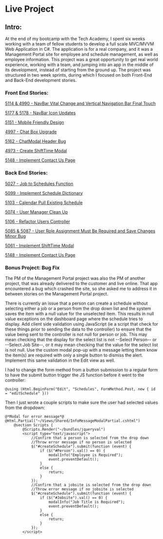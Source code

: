 # Live Project

## Intro:

At the end of my bootcamp with the Tech Academy, I spent six weeks working with a team of fellow students to develop a full scale MVC/MVVM Web Application in C#. The application is for a real company, and it was a Management Portal site for employee and schedule management, as well as employee information. This project was a great opportunity to get real world experience, working with a team, and jumping into an app in the middle of its development, instead of starting from the ground up. The project was structured in two week sprints, during which I focused on both Front-End and Back-End development stories. 

### Front End Stories:

[5114 & 4990 - NavBar Vital Change and Vertical Navigation Bar Final Touch](https://github.com/allisonhill00/CSharpLiveProject/tree/master/FrontEndStories#navbar-vital-change-and-vertical-navigation-bar-final-touch)

[5177 & 5178 - NavBar Icon Updates](https://github.com/allisonhill00/CSharpLiveProject/tree/master/FrontEndStories#navbar-icon-updates)

[5151 - Mobile Friendly Design](https://github.com/allisonhill00/CSharpLiveProject/tree/master/FrontEndStories#mobile-friendly-design)

[4997 - Chat Box Upgrade](https://github.com/allisonhill00/CSharpLiveProject/tree/master/FrontEndStories#chat-box-upgrade)

[5162 - ChatModal Header Bug](https://github.com/allisonhill00/CSharpLiveProject/blob/master/FrontEndStories/README.md#chatmodal-header-bug)

[4973 - Create ShiftTime Modal](https://github.com/allisonhill00/CSharpLiveProject/tree/master/FrontEndStories#create-shifttime-modal)

[5148 - Implement Contact Us Page](https://github.com/allisonhill00/CSharpLiveProject/blob/master/FrontEndStories/README.md#implement-contact-us-page)

### Back End Stories:

[5027 - Job to Schedules Function](https://github.com/allisonhill00/CSharpLiveProject/tree/master/BackEndStories#job-to-schedules-function)

[5099 - Implement Schedule Dictionary](https://github.com/allisonhill00/CSharpLiveProject/blob/master/BackEndStories/README.md#implement-schedule-dictionary)

[5103 - Calendar Pull Existing Schedule](https://github.com/allisonhill00/CSharpLiveProject/blob/master/BackEndStories/README.md#calendar-pull-existing-schedule)

[5074 - User Manager Clean Up](https://github.com/allisonhill00/CSharpLiveProject/blob/master/BackEndStories/README.md#user-manager-clean-up)

[5106 - Refactor Users Controller](https://github.com/allisonhill00/CSharpLiveProject/blob/master/BackEndStories/README.md#refactor-users-controller)

[5085 & 5087 - User Role Assignment Must Be Required and Save Changes Minor Bug](https://github.com/allisonhill00/CSharpLiveProject/blob/master/BackEndStories/README.md#user-role-assignment-must-be-required-and-save-changes-minor-bug)

[5061 - Implement ShiftTime Modal](https://github.com/allisonhill00/CSharpLiveProject/tree/master/BackEndStories#implement-shifttime-modal)

[5148 - Implement Contact Us Page](https://github.com/allisonhill00/CSharpLiveProject/blob/master/BackEndStories/README.md#implement-contact-us-page)

### Bonus Project: Bug Fix

The PM of the Management Portal project was also the PM of another project, that was already delivered to the customer and live online. That app encountered a bug which crashed the site, so she asked me to address it in between stories on the Management Portal project. 

There is currently an issue that a person can create a schedule without selecting either a job or a person from the drop down list and the system saves the item with a null value for the unselected item. This results in null value exceptions on the dashboard page where the schedule tries to display. 
Add client side validation using JavaScript (ie a script that check for these things prior to sending the data to the controller) to ensure that the value being sent to the controller is not null for person or job. This may mean checking that the display for the select list is not --Select Person-- or --Select Job Site--, or it may mean checking that the value for the select list is not null. Use the custom modal pop-up with a message letting them know the item(s) are required with only a single button to dismiss the alert.
Implement this same validation in the Edit view as well.

I had to change the form method from a button submission to a regular form to have the submit button trigger the JS function before it went to the controller:
```
@using (Html.BeginForm("Edit", "Schedules", FormMethod.Post, new { id = "editSchedule" }))
```
Then I just wrote a couple scripts to make sure the user had selected values from the dropdown: 
```
@*Modal for error message*@
@Html.Partial("~/Views/Shared/InfoMessageModalPartial.cshtml")
    @section Scripts {
        @Scripts.Render("~/bundles/jqueryval")
        <script type="text/javascript">
            //Confirm that a person is selected from the drop down
            //Throw error message if no person is selected
            $("#createSchedule").submit(function (event) {
                if ($("#Person").val() == 0) {
                    modalInfo("Employee is Required");
                    event.preventDefault();
                }
                else {
                    return;
                }
            });
            //Confirm that a jobsite is selected from the drop down
            //Throw error message if no jobsite is selected
            $("#createSchedule").submit(function (event) {
                if ($("#Jobsite").val() == 0) {
                    modalInfo("Job Title is Required");
                    event.preventDefault();
                }
                else {
                    return;
                }
            });
        </script>
```
